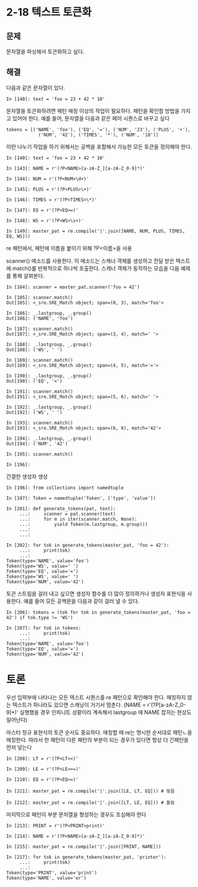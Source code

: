 # 2-18 텍스트 토큰화

## 문제

문자열을 파싱해서 토큰화하고 싶다.

## 해결

다음과 같은 문자열이 있다.

```
In [140]: text = 'foo = 23 + 42 * 10'
```

문자열을 토큰화하려면 패턴 매칭 이상의 작업이 필요하다. 패턴을 확인할 방법을 가지고 있어야 한다. 예를 들어, 문자열을 다음과 같은 페어 시퀀스로 바꾸고 싶다

```
tokens = [('NAME', 'foo'), ('EQ', '='), ('NUM', '23'), ('PLUS', '+'),
			('NUM', '42'), ('TIMES', '*'), ('NUM', '10')]
```

이런 나누기 작업을 하기 위해서는 공백을 포함해서 가능한 모든 토큰을 정의해야 한다.

```
In [140]: text = 'foo = 23 + 42 * 10'

In [143]: NAME = r'(?P<NAME>[a-zA-Z_][a-zA-Z_0-9]*)'

In [144]: NUM = r'(?P<NUM>\d+)'

In [145]: PLUS = r'(?P<PLUS>\+)'

In [146]: TIMES = r'(?P<TIMES>\*)'

In [147]: EQ = r'(?P<EQ>=)'

In [148]: WS = r'(?P<WS>\s+)'

In [149]: master_pat = re.compile('|'.join([NAME, NUM, PLUS, TIMES, EQ, WS]))
```

re 패턴에서, 패턴에 이름을 붙이기 위해 ?P<이름>을 사용

scanner() 메소드를 사용한다. 이 메소드는 스캐너 객체를 생성하고 전달 받은 텍스트에 match()를 반복적으로 하나씩 호출한다. 스캐너 객체가 동작하는 모습을 다음 예제를 통해 살펴본다.

```
In [184]: scanner = master_pat.scanner('foo = 42')

In [185]: scanner.match()
Out[185]: <_sre.SRE_Match object; span=(0, 3), match='foo'>

In [186]: _.lastgroup, _.group()
Out[186]: ('NAME', 'foo')

In [187]: scanner.match()
Out[187]: <_sre.SRE_Match object; span=(3, 4), match=' '>

In [188]: _.lastgroup, _.group()
Out[188]: ('WS', ' ')

In [189]: scanner.match()
Out[189]: <_sre.SRE_Match object; span=(4, 5), match='='>

In [190]: _.lastgroup, _.group()
Out[190]: ('EQ', '=')

In [191]: scanner.match()
Out[191]: <_sre.SRE_Match object; span=(5, 6), match=' '>

In [192]: _.lastgroup, _.group()
Out[192]: ('WS', ' ')

In [193]: scanner.match()
Out[193]: <_sre.SRE_Match object; span=(6, 8), match='42'>

In [194]: _.lastgroup, _.group()
Out[194]: ('NUM', '42')

In [195]: scanner.match()

In [196]:
```

간결한 생성자 생성

```
In [196]: from collections import namedtuple

In [197]: Token = namedtuple('Token', ['type', 'value'])

In [201]: def generate_tokens(pat, text):
     ...:     scanner = pat.scanner(text)
     ...:     for m in iter(scanner.match, None):
     ...:         yield Token(m.lastgroup, m.group())
     ...:
     ...:

In [202]: for tok in generate_tokens(master_pat, 'foo = 42'):
     ...:     print(tok)
     ...:
Token(type='NAME', value='foo')
Token(type='WS', value=' ')
Token(type='EQ', value='=')
Token(type='WS', value=' ')
Token(type='NUM', value='42')
```

토큰 스트림을 걸러 내고 싶으면 생성자 함수를 더 많이 정의하거나 생성자 표현식을 사용한다. 예를 들어 모든 공백문을 다음과 같이 걸러 낼 수 있다.

```
In [206]: tokens = (tok for tok in generate_tokens(master_pat, 'foo = 42') if tok.type != 'WS')

In [207]: for tok in tokens:
     ...:     print(tok)
     ...:
Token(type='NAME', value='foo')
Token(type='EQ', value='=')
Token(type='NUM', value='42')
```

# 토론

우선 입력부에 나타나는 모든 텍스트 시퀀스를 re 패턴으로 확인해야 한다. 매칭하지 않는 텍스트가 하나라도 있으면 스캐닝이 거기서 멈춘다. (NAME = r'(?P<NAME>[a-zA-Z_0-9]*)' 실행했을 경우 인피니트 상황이라 계속해서 lastgroup 에 NAME 잡히는 현상도 일어난다)

마스터 정규 표현식의 토큰 순서도 중요하다. 매칭할 때 re는 명시한 순서대로 패턴ㄴ을 매칭한다. 따라서 한 패턴이 다른 패턴의 부분이 되는 경우가 있다면 항상 더 긴패턴을 먼저 넣는다

```
In [208]: LT = r'(?P<LT><)'

In [209]: LE = r'(?P<LE><=)'

In [210]: EQ = r'(?P<EQ>=)'

In [211]: master_pat = re.compile('|'.join([LE, LT, EQ])) # 맞음

In [212]: master_pat = re.compile('|'.join([LT, LE, EQ])) # 틀림
```

마지막으로 패턴이 부분 문자열을 형성하는 경우도 조심해야 한다

```
In [213]: PRINT = r'(?P<PRINT>print)'

In [214]: NAME = r'(?P<NAME>[a-zA-Z_][a-zA-Z_0-9]*)'

In [215]: master_pat = re.compile('|'.join([PRINT, NAME]))

In [217]: for tok in generate_tokens(master_pat, 'printer'):
     ...:     print(tok)
     ...:
Token(type='PRINT', value='print')
Token(type='NAME', value='er')
```